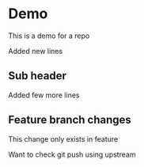 # Demo

This is a demo for a repo

Added new lines


## Sub header

Added few more lines


## Feature branch changes
This change only exists in feature

Want to check git push using upstream